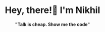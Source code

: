 
<!-- <img align="centre" src="https://media.giphy.com/media/2juvZoQ3oLa4U/giphy.gif" />  -->

<p>
  <h1 align="center"><b>Hey, there!👋 I'm Nikhil</b></h1>
</p>

<p>
  <h4 align="center"><b>"Talk is cheap. Show me the code"</b></h4>
</p>

